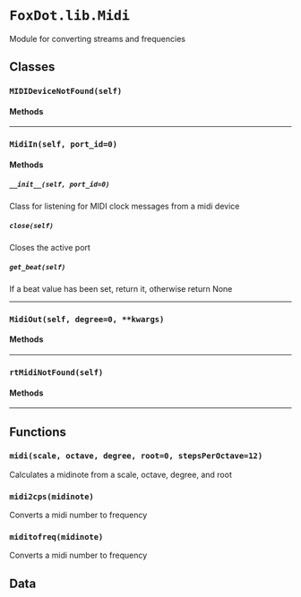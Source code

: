 # `FoxDot.lib.Midi`

Module for converting streams and frequencies 

## Classes

### `MIDIDeviceNotFound(self)`



#### Methods

---

### `MidiIn(self, port_id=0)`



#### Methods

##### `__init__(self, port_id=0)`

Class for listening for MIDI clock messages
from a midi device 

##### `close(self)`

Closes the active port 

##### `get_beat(self)`

If a beat value has been set, return it, otherwise return None 

---

### `MidiOut(self, degree=0, **kwargs)`



#### Methods

---

### `rtMidiNotFound(self)`



#### Methods

---

## Functions

### `midi(scale, octave, degree, root=0, stepsPerOctave=12)`

Calculates a midinote from a scale, octave, degree, and root 

### `midi2cps(midinote)`

Converts a midi number to frequency 

### `miditofreq(midinote)`

Converts a midi number to frequency 

## Data

